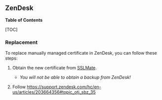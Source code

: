 ## ZenDesk

**Table of Contents**

[TOC]

### Replacement

To replace manually managed certificate in ZenDesk, you can follow these steps:

1. Obtain the new certificate from [SSLMate](https://sslmate.com/console/orders/).

   * *You will not be able to obtain a backup from ZenDesk!*

1. Follow <https://support.zendesk.com/hc/en-us/articles/203664356#topic_otj_sbz_35>
